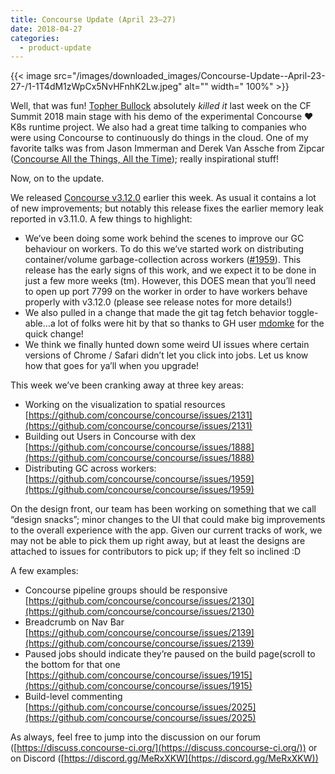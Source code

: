 ```yaml
---
title: Concourse Update (April 23–27)
date: 2018-04-27
categories:
  - product-update
---
```


{{< image src="/images/downloaded_images/Concourse-Update--April-23-27-/1-1T4dM1zWpCx5NvHFnhK2Lw.jpeg" alt="" width="
100%" >}}

<!-- more -->

Well, that was fun! [Topher Bullock](https://medium.com/u/58876cdc2180) absolutely _killed it_ last week on the CF
Summit 2018 main stage with his demo of the experimental Concourse ❤ ️K8s runtime project. We also had a great time
talking to companies who were using Concourse to continuously do things in the cloud. One of my favorite talks was from
Jason Immerman and Derek Van Assche from
Zipcar ([Concourse All the Things, All the Time](https://cfna18.sched.com/event/DdZz/concourse-all-of-the-things-at-all-times-jason-immerman-zipcar-derek-van-assche-hs2-solutions?iframe=no&w=&sidebar=yes&bg=no));
really inspirational stuff!

Now, on to the update.

We released [Concourse v3.12.0](https://concourse-ci.org/download.html#v3120) earlier this week. As usual it contains a
lot of new improvements; but notably this release fixes the earlier memory leak reported in v3.11.0. A few things to
highlight:

- We’ve been doing some work behind the scenes to improve our GC behaviour on workers. To do this we’ve started work on
  distributing container/volume garbage-collection across
  workers ([#1959](https://github.com/concourse/concourse/issues/1959)). This release has the early signs of this work,
  and we expect it to be done in just a few more weeks (tm). However, this DOES mean that you’ll need to open up port
  7799 on the worker in order to have workers behave properly with v3.12.0 (please see release notes for more details!)
- We also pulled in a change that made the git tag fetch behavior toggle-able…a lot of folks were hit by that so thanks
  to GH user [mdomke](https://github.com/mdomke) for the quick change!
- We think we finally hunted down some weird UI issues where certain versions of Chrome / Safari didn’t let you click
  into jobs. Let us know how that goes for ya’ll when you upgrade!

This week we’ve been cranking away at three key areas:

- Working on the visualization to spatial
  resources [https://github.com/concourse/concourse/issues/2131](https://github.com/concourse/concourse/issues/2131)
- Building out Users in Concourse with
  dex [https://github.com/concourse/concourse/issues/1888](https://github.com/concourse/concourse/issues/1888)
- Distributing GC across
  workers: [https://github.com/concourse/concourse/issues/1959](https://github.com/concourse/concourse/issues/1959)

On the design front, our team has been working on something that we call “design snacks”; minor changes to the UI that
could make big improvements to the overall experience with the app. Given our current tracks of work, we may not be able
to pick them up right away, but at least the designs are attached to issues for contributors to pick up; if they felt so
inclined :D

A few examples:

- Concourse pipeline groups should be
  responsive [https://github.com/concourse/concourse/issues/2130](https://github.com/concourse/concourse/issues/2130)
- Breadcrumb on Nav
  Bar [https://github.com/concourse/concourse/issues/2139](https://github.com/concourse/concourse/issues/2139)
- Paused jobs should indicate they’re paused on the build page(scroll to the bottom for that
  one [https://github.com/concourse/concourse/issues/1915](https://github.com/concourse/concourse/issues/1915)
- Build-level
  commenting [https://github.com/concourse/concourse/issues/2025](https://github.com/concourse/concourse/issues/2025)

As always, feel free to jump into the discussion on our
forum ([https://discuss.concourse-ci.org/](https://discuss.concourse-ci.org/)) or on
Discord ([https://discord.gg/MeRxXKW](https://discord.gg/MeRxXKW))

